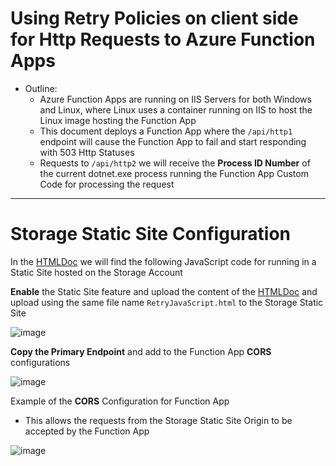 # Using Retry Policies on client side for Http Requests to Azure Function Apps

- Outline:
  - Azure Function Apps are running on IIS Servers for both Windows and Linux, where Linux uses a container running on IIS to host the Linux image hosting the Function App
  - This document deploys a Function App where the `/api/http1` endpoint will cause the Function App to fail and start responding with 503 Http Statuses
  - Requests to `/api/http2` we will receive the **Process ID Number** of the current dotnet.exe process running the Function App Custom Code for processing the request


---

# Storage Static Site Configuration

In the [HTMLDoc](https://github.com/macavall/L300-RetryFunctionScenario/tree/master/HtmlDoc) we will find the following JavaScript code for running in a Static Site hosted on the Storage Account

**Enable** the Static Site feature and upload the content of the [HTMLDoc](https://github.com/macavall/L300-RetryFunctionScenario/tree/master/HtmlDoc) and upload using the same file name `RetryJavaScript.html` to the Storage Static Site

![image](https://github.com/macavall/L300-RetryFunctionScenario/assets/43223084/3ff85191-894c-4766-b74f-6557d7fc50d9)

**Copy the Primary Endpoint** and add to the Function App **CORS** configurations

![image](https://github.com/macavall/L300-RetryFunctionScenario/assets/43223084/a6a8f8f0-e58d-484e-8bb7-15278bf8c46a)

Example of the **CORS** Configuration for Function App
- This allows the requests from the Storage Static Site Origin to be accepted by the Function App

![image](https://github.com/macavall/L300-RetryFunctionScenario/assets/43223084/571f85a6-478d-4d23-bfe0-6fbccbc40e4d)



